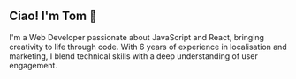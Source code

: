 ## Ciao! I'm Tom 👋


I'm a Web Developer passionate about JavaScript and React, bringing creativity to life through code. With 6 years of experience in localisation and marketing, I blend technical skills with a deep understanding of user engagement.
<!--
Here are some ideas to get you started:

- 🔭 I’m currently working on ...
- 🌱 I’m currently learning ...
- 👯 I’m looking to collaborate on ...
- 🤔 I’m looking for help with ...
- 💬 Ask me about ...
- 📫 How to reach me: ...
- 😄 Pronouns: ...
- ⚡ Fun fact: ...
-->
